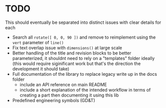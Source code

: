 # TODO

This should eventually be separated into distinct issues with clear details for each

- Search all `rotate([ 0, 0, 90 ])` and remove to reimplement using the `vert` parameter of `line()`
- Fix text overlap issue with `dimensions()` at large scale
- Better handling of the title and revision blocks to be better parameterized, it shouldnt need to rely on a "templates" folder ideally (this would require siginificant work but that's the direction the development it should take)
- Full documentation of the library to replace legacy write up in the docs folder
  - include an API reference on main README
  - include a short explanation of the intended workflow in terms of creating a part then documenting it using this lib
- Predefined engineering symbols (GD&T)

